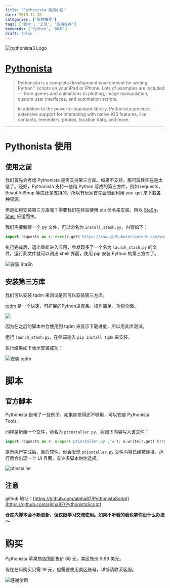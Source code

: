 ```yaml
---
title: "Pythonista 使用小记"
date: 2019-12-28
categories: ['好物推荐']
tags: ['脚本', '工具', '应用推荐']
keywords: ['Python', '脚本']
draft: false
---
```


![pythonista3 Logo](https://i.loli.net/2019/12/28/miu2vzNfGRqxodM.png " ")

# [Pythonista](http://omz-software.com/pythonista/index.html)

> Pythonista is a complete development environment for writing Python™ scripts on your iPad or iPhone. Lots of examples are included — from games and animations to plotting, image manipulation, custom user interfaces, and automation scripts.
>
> In addition to the powerful standard library, Pythonista provides extensive support for interacting with native iOS features, like contacts, reminders, photos, location data, and more.

<!--more-->

---

# Pythonista 使用

## 使用之前

我们首先会考虑 Pythonista 是否支持第三方库。如果不支持，那可玩性实在是太低了。还好，Pythonista 支持一些纯 Python 写成的第三方库，例如 requests，BeautifulSoup 等库还是支持的。所以有玩家首先会想到利用 you-get 来下载各种资源。

但是如何安装第三方库呢？需要我们在终端使用 pip 命令来安装。所以 [StaSh-Shell](https://github.com/ywangd/stash) 应运而生。

我们需要新建一个 py 文件，可以命名为 `install_stash.py`，内容如下：

```python
import requests as r; exec(r.get('https://raw.githubusercontent.com/ywangd/stash/master/getstash.py').text)
```

执行完成后，退出重新进入应用，会发现多了一个名为 `launch_stash.py` 的文件。运行此文件就可以调出 shell 界面，使用 pip 安装 Python 的第三方库了。

![安装 StaSh](https://i.loli.net/2019/12/28/7d5uO3CKgDxQyFb.png)

## 安装第三方库

我们可以安装 tqdm 来测试是否可以安装第三方库。

[tqdm](https://github.com/tqdm/tqdm) 是一个快速，可扩展的Python进度条。操作简单，功能全面。

![](https://raw.githubusercontent.com/tqdm/tqdm/master/images/tqdm.gif)

因为在之后的脚本中会使用到 tqdm 来显示下载进度，所以用此库测试。

运行 `launch_stash.py`，在终端输入 `pip install tqdm` 来安装。

执行结果如下表示安装成功：

![安装 tqdm](https://i.loli.net/2019/12/28/YLnsbOPdNcFZr9u.png)

# 脚本

## 官方脚本

Pythonista 自带了一些例子。如果你觉得还不够用，可以安装 Pythonista Tools。

同样是新建一个文件，命名为 `ptinstaller.py`，将如下内容写入该文件：

```python
import requests as r; o=open('ptinstaller.py','w'); o.write(r.get('http://j.mp/pt-i').text); o.close()
```

提示执行完成后，重启软件，你会发现 `ptinstaller.py` 文件内容已经被替换，运行后会出现一个 UI 界面，有许多脚本供你选择。

![ptinstaller](https://i.loli.net/2019/12/28/kt9GuLWpEKbFhi4.jpg)

## 注意

github 地址：[https://github.com/alpha87/PythonistaScript](https://github.com/alpha87/PythonistaScript)

**仓库内脚本会不断更新，但仅限学习交流使用。如果不听我的我也拿你没什么办法～**

# 购买

Pythonista 苹果商店国区售价 68 元，美区售价 9.99 美元。

现在扫码购买只需 19 元，但需要使用美区账号，详情请联系客服。

![感谢使用](https://i.loli.net/2019/12/28/XKszIi5PoOCQ1hD.png)